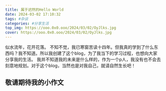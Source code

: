 ```yaml
---
title: 属于迟然的Hello World
date: 2024-03-02 17:10:32
tags: #杂谈
categories: #分享生活
top_img: https://ooo.0x0.ooo/2024/03/02/OyJlks.jpg
cover: https://ooo.0x0.ooo/2024/03/02/OyJlks.jpg
---
```

似水流年，花开花落。
不知不觉，我已寒窗苦读十四年。但我真的学到了什么东西吗？我不知道。所以我创建了这个blog，为了我当下的学习过程，也想向大家分享我的生活。
我并不知道我的未来是什么样的，作为一个p人，我没有也不会去刻意地规划。对于这个blog，当然也是对我自己，就请自然生长吧！

## 敬请期待我的小作文
